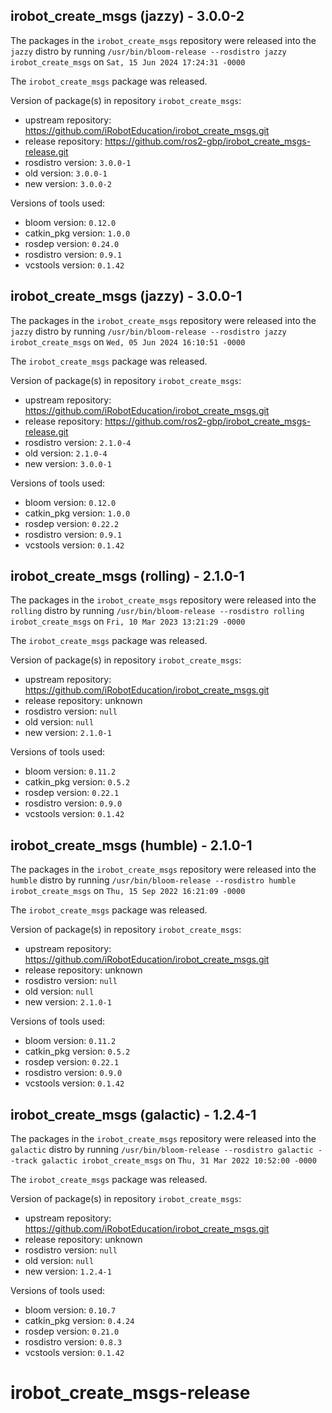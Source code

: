 ## irobot_create_msgs (jazzy) - 3.0.0-2

The packages in the `irobot_create_msgs` repository were released into the `jazzy` distro by running `/usr/bin/bloom-release --rosdistro jazzy irobot_create_msgs` on `Sat, 15 Jun 2024 17:24:31 -0000`

The `irobot_create_msgs` package was released.

Version of package(s) in repository `irobot_create_msgs`:

- upstream repository: https://github.com/iRobotEducation/irobot_create_msgs.git
- release repository: https://github.com/ros2-gbp/irobot_create_msgs-release.git
- rosdistro version: `3.0.0-1`
- old version: `3.0.0-1`
- new version: `3.0.0-2`

Versions of tools used:

- bloom version: `0.12.0`
- catkin_pkg version: `1.0.0`
- rosdep version: `0.24.0`
- rosdistro version: `0.9.1`
- vcstools version: `0.1.42`


## irobot_create_msgs (jazzy) - 3.0.0-1

The packages in the `irobot_create_msgs` repository were released into the `jazzy` distro by running `/usr/bin/bloom-release --rosdistro jazzy irobot_create_msgs` on `Wed, 05 Jun 2024 16:10:51 -0000`

The `irobot_create_msgs` package was released.

Version of package(s) in repository `irobot_create_msgs`:

- upstream repository: https://github.com/iRobotEducation/irobot_create_msgs.git
- release repository: https://github.com/ros2-gbp/irobot_create_msgs-release.git
- rosdistro version: `2.1.0-4`
- old version: `2.1.0-4`
- new version: `3.0.0-1`

Versions of tools used:

- bloom version: `0.12.0`
- catkin_pkg version: `1.0.0`
- rosdep version: `0.22.2`
- rosdistro version: `0.9.1`
- vcstools version: `0.1.42`


## irobot_create_msgs (rolling) - 2.1.0-1

The packages in the `irobot_create_msgs` repository were released into the `rolling` distro by running `/usr/bin/bloom-release --rosdistro rolling irobot_create_msgs` on `Fri, 10 Mar 2023 13:21:29 -0000`

The `irobot_create_msgs` package was released.

Version of package(s) in repository `irobot_create_msgs`:

- upstream repository: https://github.com/iRobotEducation/irobot_create_msgs.git
- release repository: unknown
- rosdistro version: `null`
- old version: `null`
- new version: `2.1.0-1`

Versions of tools used:

- bloom version: `0.11.2`
- catkin_pkg version: `0.5.2`
- rosdep version: `0.22.1`
- rosdistro version: `0.9.0`
- vcstools version: `0.1.42`


## irobot_create_msgs (humble) - 2.1.0-1

The packages in the `irobot_create_msgs` repository were released into the `humble` distro by running `/usr/bin/bloom-release --rosdistro humble irobot_create_msgs` on `Thu, 15 Sep 2022 16:21:09 -0000`

The `irobot_create_msgs` package was released.

Version of package(s) in repository `irobot_create_msgs`:

- upstream repository: https://github.com/iRobotEducation/irobot_create_msgs.git
- release repository: unknown
- rosdistro version: `null`
- old version: `null`
- new version: `2.1.0-1`

Versions of tools used:

- bloom version: `0.11.2`
- catkin_pkg version: `0.5.2`
- rosdep version: `0.22.1`
- rosdistro version: `0.9.0`
- vcstools version: `0.1.42`


## irobot_create_msgs (galactic) - 1.2.4-1

The packages in the `irobot_create_msgs` repository were released into the `galactic` distro by running `/usr/bin/bloom-release --rosdistro galactic --track galactic irobot_create_msgs` on `Thu, 31 Mar 2022 10:52:00 -0000`

The `irobot_create_msgs` package was released.

Version of package(s) in repository `irobot_create_msgs`:

- upstream repository: https://github.com/iRobotEducation/irobot_create_msgs.git
- release repository: unknown
- rosdistro version: `null`
- old version: `null`
- new version: `1.2.4-1`

Versions of tools used:

- bloom version: `0.10.7`
- catkin_pkg version: `0.4.24`
- rosdep version: `0.21.0`
- rosdistro version: `0.8.3`
- vcstools version: `0.1.42`


# irobot_create_msgs-release
